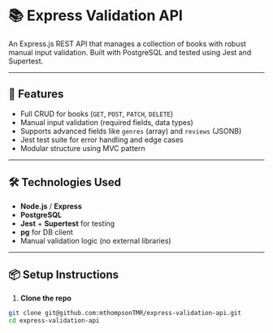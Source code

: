 # 📚 Express Validation API

An Express.js REST API that manages a collection of books with robust manual input validation. Built with PostgreSQL and tested using Jest and Supertest.

---

## 🚀 Features

- Full CRUD for books (`GET`, `POST`, `PATCH`, `DELETE`)
- Manual input validation (required fields, data types)
- Supports advanced fields like `genres` (array) and `reviews` (JSONB)
- Jest test suite for error handling and edge cases
- Modular structure using MVC pattern

---

## 🛠️ Technologies Used

- **Node.js** / **Express**
- **PostgreSQL**
- **Jest** + **Supertest** for testing
- **pg** for DB client
- Manual validation logic (no external libraries)

---

## 📦 Setup Instructions

1. **Clone the repo**

```bash
git clone git@github.com:mthompsonTMR/express-validation-api.git
cd express-validation-api
